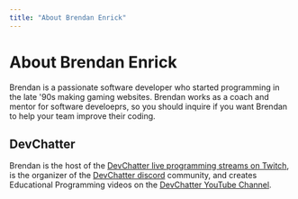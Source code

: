 ```yaml
---
title: "About Brendan Enrick"
---
```


# About Brendan Enrick

Brendan is a passionate software developer who started programming in the late '90s making gaming websites. Brendan works as a coach and mentor for software develoeprs, so you should inquire if you want Brendan to help your team improve their coding.

## DevChatter
Brendan is the host of the [DevChatter live programming streams on Twitch](https://www.twitch.tv/DevChatter), is the organizer of the [DevChatter discord](https://discord.gg/aQry9jG) community, and creates Educational Programming videos on the [DevChatter YouTube Channel](https://www.youtube.com/c/DevChatter).
